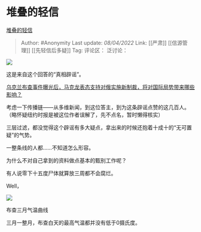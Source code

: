 # 堆叠的轻信
[堆叠的轻信](https://zhuanlan.zhihu.com/p/493324354)

> Author: #Anonymity
> Last update: *08/04/2022*
> Link: [[严肃]] [[信源管理]] [[先轻信后多疑]]
> Tag:
> 评论区：
> 泛讨论：

![](https://pic4.zhimg.com/v2-b817c1bee918a15de9420bc268c6807f_b.jpg)

这是来自这个回答的“真相辟谣”。

[乌克兰布查事件曝光后，马克龙表态支持对俄实施新制裁，将对国际局势带来哪些影响？](https://www.zhihu.com/question/525989314/answer/2423914877)

考虑一下传播链——从多维新闻，到这位答主，到为这条辟谣点赞的这几百人。（略怀疑纽约时报是被这位作者误解了，先不点名，暂时懒得核实）

三层过滤，都没觉得这个辟谣有多大疑点，拿出来的时候还抱着十成十的“无可置疑”的气势。

一整条线的人都……不知道怎么形容。

为什么不对自己拿到的资料做点基本的甄别工作呢？

有人说零下十五度尸体就算放三周都不会腐烂。

Well，

![](https://pic1.zhimg.com/v2-2b000d87ac9e3ae621f08fb0cd301af4_b.jpg)

布查三月气温曲线

三月一整月，布查白天的最高气温都并没有低于0摄氏度。
